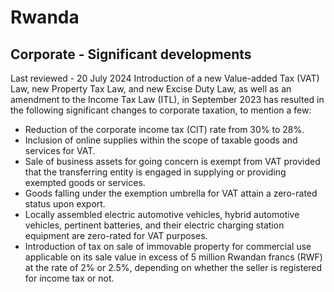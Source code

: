 # Rwanda
## Corporate - Significant developments
Last reviewed - 20 July 2024
Introduction of a new Value-added Tax (VAT) Law, new Property Tax Law, and new Excise Duty Law, as well as an amendment to the Income Tax Law (ITL), in September 2023 has resulted in the following significant changes to corporate taxation, to mention a few:
  * Reduction of the corporate income tax (CIT) rate from 30% to 28%.
  * Inclusion of online supplies within the scope of taxable goods and services for VAT.
  * Sale of business assets for going concern is exempt from VAT provided that the transferring entity is engaged in supplying or providing exempted goods or services.
  * Goods falling under the exemption umbrella for VAT attain a zero-rated status upon export.
  * Locally assembled electric automotive vehicles, hybrid automotive vehicles, pertinent batteries, and their electric charging station equipment are zero-rated for VAT purposes.
  * Introduction of tax on sale of immovable property for commercial use applicable on its sale value in excess of 5 million Rwandan francs (RWF) at the rate of 2% or 2.5%, depending on whether the seller is registered for income tax or not.


